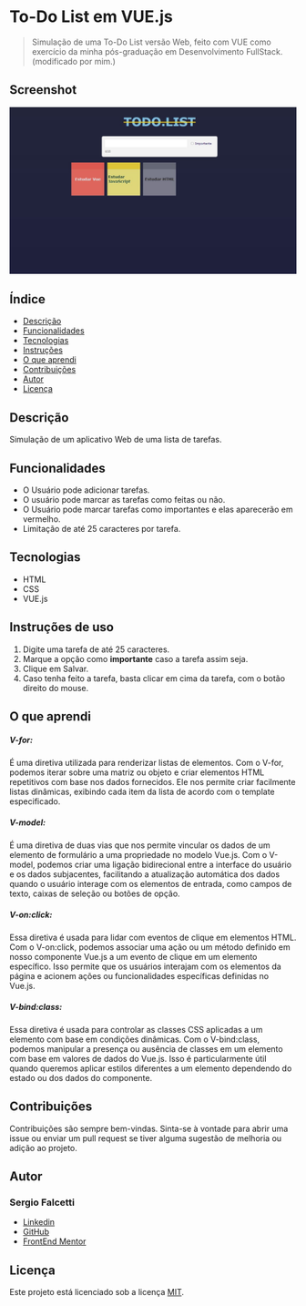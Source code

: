 # To-Do List em VUE.js
>Simulação de uma To-Do List versão Web, feito com VUE como exercício da minha pós-graduação em Desenvolvimento FullStack. (modificado por mim.)

## Screenshot

![Screenshot](screenshot.jpg#vitrinedev)

## Índice

- [Descrição](#descrição)
- [Funcionalidades](#funcionalidades)
- [Tecnologias](#tecnologias)
- [Instruções](#instruções-de-uso)
- [O que aprendi](#o-que-aprendi)
- [Contribuições](#contribuições)
- [Autor](#autor)
- [Licença](#licença)

## Descrição

Simulação de um aplicativo Web de uma lista de tarefas.

## Funcionalidades

* O Usuário pode adicionar tarefas.
* O usuário pode marcar as tarefas como feitas ou não.
* O Usuário pode marcar tarefas como importantes e elas aparecerão em vermelho.
* Limitação de até 25 caracteres por tarefa.

## Tecnologias

<!-- Tecnologias que foram utilizadas no projeto -->

* HTML
* CSS   
* VUE.js  

## Instruções de uso

1. Digite uma tarefa de até 25 caracteres.
2. Marque a opção como **importante** caso a tarefa assim seja.
3. Clique em Salvar.
4. Caso tenha feito a tarefa, basta clicar em cima da tarefa, com o botão direito do mouse.

## O que aprendi

##### V-for:
É uma diretiva utilizada para renderizar listas de elementos. Com o V-for, podemos iterar sobre uma matriz ou objeto e criar elementos HTML repetitivos com base nos dados fornecidos. Ele nos permite criar facilmente listas dinâmicas, exibindo cada item da lista de acordo com o template especificado.

##### V-model:
É uma diretiva de duas vias que nos permite vincular os dados de um elemento de formulário a uma propriedade no modelo Vue.js. Com o V-model, podemos criar uma ligação bidirecional entre a interface do usuário e os dados subjacentes, facilitando a atualização automática dos dados quando o usuário interage com os elementos de entrada, como campos de texto, caixas de seleção ou botões de opção.

##### V-on:click:
Essa diretiva é usada para lidar com eventos de clique em elementos HTML. Com o V-on:click, podemos associar uma ação ou um método definido em nosso componente Vue.js a um evento de clique em um elemento específico. Isso permite que os usuários interajam com os elementos da página e acionem ações ou funcionalidades específicas definidas no Vue.js.

##### V-bind:class:
Essa diretiva é usada para controlar as classes CSS aplicadas a um elemento com base em condições dinâmicas. Com o V-bind:class, podemos manipular a presença ou ausência de classes em um elemento com base em valores de dados do Vue.js. Isso é particularmente útil quando queremos aplicar estilos diferentes a um elemento dependendo do estado ou dos dados do componente.


## Contribuições

Contribuições são sempre bem-vindas. Sinta-se à vontade para abrir uma issue ou enviar um pull request se tiver alguma sugestão de melhoria ou adição ao projeto.

## Autor

### Sergio Falcetti

* [Linkedin](https://github.com/falcettijr)
* [GitHub](https://www.linkedin.com/in/sergiofalcetti/)
* [FrontEnd Mentor](https://www.frontendmentor.io/profile/falcettijr)

## Licença

Este projeto está licenciado sob a licença [MIT](https://opensource.org/licenses/MIT).
